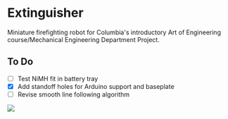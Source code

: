 # Extinguisher
Miniature firefighting robot for Columbia's introductory Art of Engineering course/Mechanical Engineering Department Project.

To Do
---
- [ ] Test NiMH fit in battery tray
- [x] Add standoff holes for Arduino support and baseplate
- [ ] Revise smooth line following algorithm

![](https://i.gyazo.com/46bc9b986fc80926ed290dd11ab79415.png)
